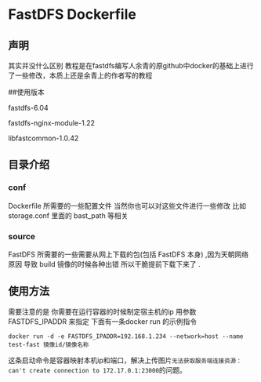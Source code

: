 # FastDFS Dockerfile 

## 声明
其实并没什么区别 教程是在fastdfs编写人余青的原github中docker的基础上进行了一些修改，本质上还是余青上的作者写的教程

##使用版本

fastdfs-6.04

fastdfs-nginx-module-1.22

libfastcommon-1.0.42


## 目录介绍
### conf 
Dockerfile 所需要的一些配置文件
当然你也可以对这些文件进行一些修改  比如 storage.conf 里面的 bast_path 等相关

### source 
FastDFS 所需要的一些需要从网上下载的包(包括 FastDFS 本身) ,因为天朝网络原因 导致 build 镜像的时候各种出错
所以干脆提前下载下来了 . 


## 使用方法
需要注意的是 你需要在运行容器的时候制定宿主机的ip 用参数 FASTDFS_IPADDR 来指定
下面有一条docker run 的示例指令

```
docker run -d -e FASTDFS_IPADDR=192.168.1.234 --network=host --name test-fast 镜像id/镜像名称
```
这条启动命令是容器映射本机ip和端口，解决上传图片`无法获取服务端连接资源：can't create connection to 172.17.0.1:23000`的问题。
